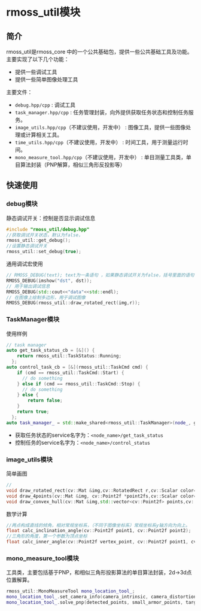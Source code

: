 # rmoss_util模块

## 简介

rmoss_util是rmoss_core 中的一个公共基础包，提供一些公共基础工具及功能。主要实现了以下几个功能：

* 提供一些调试工具
* 提供一些简单图像处理工具

主要文件：
* `debug.hpp/cpp` : 调试工具
* `task_manager.hpp/cpp` : 任务管理封装，向外提供获取任务状态和控制任务服务。
* `image_utils.hpp/cpp`（不建议使用，开发中） : 图像工具，提供一些图像处理或计算相关工具。
* `time_utils.hpp/cpp`（不建议使用，开发中） : 时间工具，用于测量运行时间。
* `mono_measure_tool.hpp/cpp`（不建议使用，开发中） : 单目测量工具类，单目算法封装（PNP解算，相似三角形反投影等）

## 快速使用

### debug模块

静态调试开关：控制是否显示调试信息

```c++
#include "rmoss_util/debug.hpp"
//获取调试开关状态，默认为false，
rmoss_util::get_debug();
//设置静态调试开关
rmoss_util::set_debug(true);
```

通用调试宏使用

```c++
// RMOSS_DEBUG(text); text为一条语句 ，如果静态调试开关为false，括号里面的语句不会被执行。
RMOSS_DEBUG(imshow("dst", dst));
// 用于输出调试信息
RMOSS_DEBUG(std::cout<<"data"<<std::endl);
// 在图像上绘制多边形，用于调试图像
RMOSS_DEBUG(rmoss_util::draw_rotated_rect(img,r));
```

### TaskManager模块

使用样例
```c++
// task manager
auto get_task_status_cb = [&]() {
    return rmoss_util::TaskStatus::Running;
  };
auto control_task_cb = [&](rmoss_util::TaskCmd cmd) {
    if (cmd == rmoss_util::TaskCmd::Start) {
      // do something
    } else if (cmd == rmoss_util::TaskCmd::Stop) {
      // do something
    } else {
        return false;
    }
    return true;
  };
auto task_manager_ = std::make_shared<rmoss_util::TaskManager>(node_, get_task_status_cb, control_task_cb);
```
* 获取任务状态的service名字为：`<node_name>/get_task_status`
* 控制任务的service名字为：`<node_name>/control_status`

### image_utils模块

简单画图

```c++
//
void draw_rotated_rect(cv::Mat &img,cv::RotatedRect r,cv::Scalar color=green);
void draw_4points(cv::Mat &img, cv::Point2f *point2fs,cv::Scalar color=green);
void draw_convex_hull(cv::Mat &img,std::vector<cv::Point2f> points,cv::Scalar color=green);

```

数学计算

```c++
//两点构成直线的倾角，相对常规坐标系，（不同于图像坐标系）常规坐标系y轴方向为向上。
float calc_inclination_angle(cv::Point2f point1, cv::Point2f point2);
//三角形的角度，第一个参数为顶点坐标
float calc_inner_angle(cv::Point2f vertex_point, cv::Point2f point1, cv::Point2f point2);
```

### mono_measure_tool模块

工具类，主要包括基于PNP，和相似三角形投影算法的单目算法封装，2d->3d点位置解算。

```c++
rmoss_util::MonoMeasureTool mono_location_tool_;
mono_location_tool_.set_camera_info(camera_intrinsic, camera_distortion);
mono_location_tool_.solve_pnp(detected_points, small_armor_points, target_postion);
```
